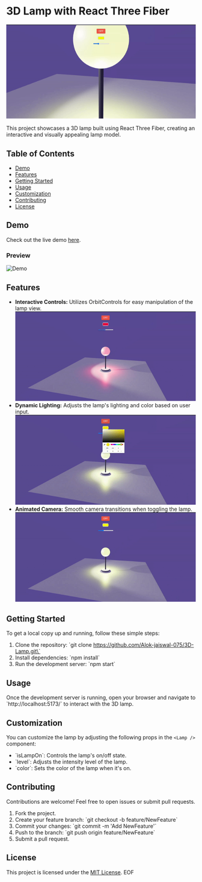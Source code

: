 # 3D Lamp with React Three Fiber

![Lamp Preview](./public/preview1.gif)

This project showcases a 3D lamp built using React Three Fiber, creating an interactive and visually appealing lamp model.

## Table of Contents

- [Demo](#demo)
- [Features](#features)
- [Getting Started](#getting-started)
- [Usage](#usage)
- [Customization](#customization)
- [Contributing](#contributing)
- [License](#license)

## Demo

Check out the live demo [here](https://3-d-lamp.vercel.app).

### Preview

![Demo](link-to-demo.gif)

## Features

- **Interactive Controls:** Utilizes OrbitControls for easy manipulation of the lamp view.
  ![Interactive Controls](./public/preview4.gif)
- **Dynamic Lighting:** Adjusts the lamp's lighting and color based on user input.
  ![Dynamic Lighting](./public/preview3.gif)
- **Animated Camera:** Smooth camera transitions when toggling the lamp.
  ![Animated Camera](./public/preview2.gif)

## Getting Started

To get a local copy up and running, follow these simple steps:

1. Clone the repository: \`git clone https://github.com/Alok-jaiswal-075/3D-Lamp.git\`
2. Install dependencies: \`npm install\`
3. Run the development server: \`npm start\`

## Usage

Once the development server is running, open your browser and navigate to \`http://localhost:5173/\` to interact with the 3D lamp.

## Customization

You can customize the lamp by adjusting the following props in the `<Lamp />` component:

- \`isLampOn\`: Controls the lamp's on/off state.
- \`level\`: Adjusts the intensity level of the lamp.
- \`color\`: Sets the color of the lamp when it's on.

## Contributing

Contributions are welcome! Feel free to open issues or submit pull requests.

1. Fork the project.
2. Create your feature branch: \`git checkout -b feature/NewFeature\`
3. Commit your changes: \`git commit -m 'Add NewFeature'\`
4. Push to the branch: \`git push origin feature/NewFeature\`
5. Submit a pull request.

## License

This project is licensed under the [MIT License](https://github.com/Alok-jaiswal-075/3D-Lamp?tab=MIT-1-ov-file#readme).
EOF

```

```
